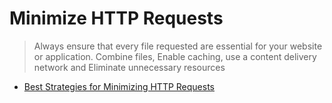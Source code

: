 # Minimize HTTP Requests

> Always ensure that every file requested are essential for your website or application.
> Combine files, Enable caching, use a content delivery network and Eliminate unnecessary resources 

- [Best Strategies for Minimizing HTTP Requests](https://www.linkedin.com/advice/3/what-best-strategies-minimizing-http-requests-skills-e-commerce)
